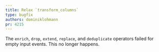```yaml
---
title: Relax `transform_columns`
type: bugfix
authors: dominiklohmann
pr: 4215
---
```


The `enrich`, `drop`, `extend`, `replace`, and `deduplicate` operators failed
for empty input events. This no longer happens.
